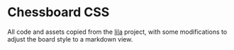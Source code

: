 # Chessboard CSS

All code and assets copied from the [lila](https://github.com/lichess-org/lila) project, with some modifications to adjust the board style to a markdown view.

